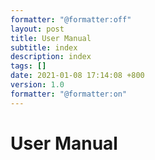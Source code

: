 ```yaml
---
formatter: "@formatter:off"
layout: post
title: User Manual
subtitle: index 
description: index 
tags: [] 
date: 2021-01-08 17:14:08 +800 
version: 1.0
formatter: "@formatter:on"
---
```


# User Manual   